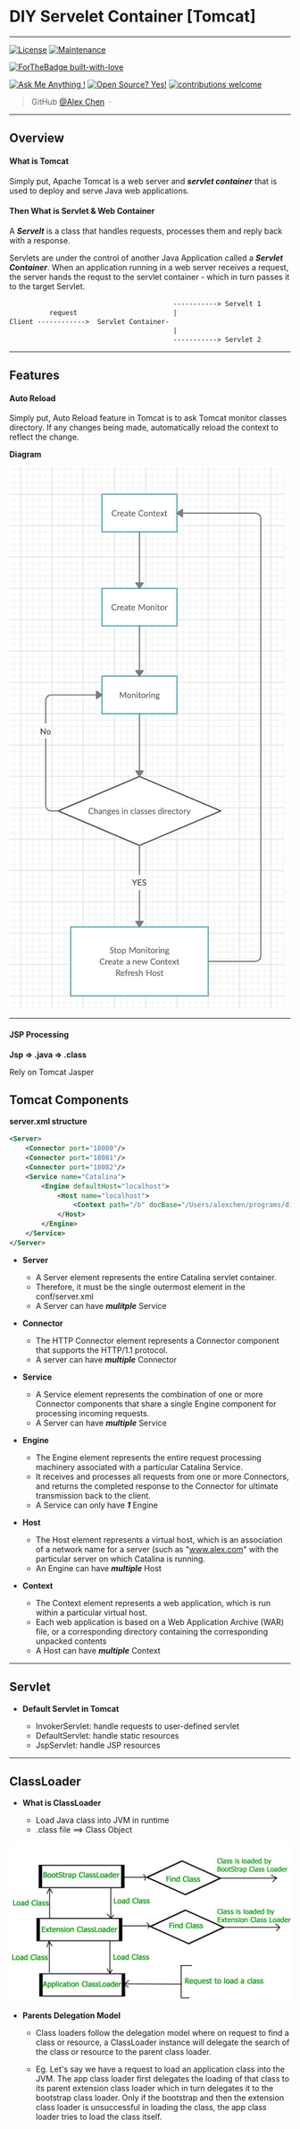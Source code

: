 # DIY Servelet Container [Tomcat]
---

[![License](https://img.shields.io/badge/License-Apache%202.0-blue.svg)](https://opensource.org/licenses/Apache-2.0)
[![Maintenance](https://img.shields.io/badge/Maintained%3F-yes-green.svg)](https://GitHub.com/Naereen/StrapDown.js/graphs/commit-activity)

[![ForTheBadge built-with-love](http://ForTheBadge.com/images/badges/built-with-love.svg)](https://GitHub.com/Naereen/)


[![Ask Me Anything !](https://img.shields.io/badge/Ask%20me-anything-1abc9c.svg)](https://GitHub.com/Naereen/ama)
[![Open Source? Yes!](https://badgen.net/badge/Open%20Source%20%3F/Yes%21/blue?icon=github)](https://github.com/Naereen/badges/)
[![contributions welcome](https://img.shields.io/badge/contributions-welcome-brightgreen.svg?style=flat)](https://github.com/dwyl/esta/issues)


> GitHub [@Alex Chen](https://github.com/chen-star) &nbsp;&middot;&nbsp;

---

## Overview

#### What is Tomcat

Simply put, Apache Tomcat is a web server and ***servlet container*** that is used to deploy and serve Java web applications.


#### Then What is Servlet & Web Container

A ***Servelt*** is a class that handles requests, processes them and reply back with a response. 

Servlets are under the control of another Java Application called a ***Servlet Container***. When an application running in a web server receives a request, the server hands the requst to the servlet container - which in turn passes it to the target Servlet. 

~~~
                                         -----------> Servelt 1
		  request                        |
Client ------------>  Servlet Container-
		                                 |
										 -----------> Servlet 2

~~~

---

## Features

#### Auto Reload 

Simply put, Auto Reload feature in Tomcat is to ask Tomcat monitor classes directory. If any changes being made, automatically reload the context to reflect the change.

**Diagram**

![](src/main/resources/img/reload.png)

---

#### JSP Processing

**Jsp => .java => .class**

Rely on Tomcat Jasper


## Tomcat Components

**server.xml structure**

~~~xml
<Server>
    <Connector port="18080"/>
    <Connector port="18081"/>
    <Connector port="18082"/>
    <Service name="Catalina">
        <Engine defaultHost="localhost">
            <Host name="localhost">
                <Context path="/b" docBase="/Users/alexchen/programs/diytomcat/b"/>
            </Host>
        </Engine>
    </Service>
</Server>

~~~

* **Server**
	
	- A Server element represents the entire Catalina servlet container.
	- Therefore, it must be the single outermost element in the conf/server.xml
	- A Server can have ***mulitple*** Service

* **Connector**

	- The HTTP Connector element represents a Connector component that supports the HTTP/1.1 protocol.
	- A server can have ***multiple*** Connector
	
* **Service**
	
	- A Service element represents the combination of one or more Connector components that share a single Engine component for processing incoming requests. 
	- A Server can have ***multiple*** Service
	
* **Engine**

	- The Engine element represents the entire request processing machinery associated with a particular Catalina Service.
	- It receives and processes all requests from one or more Connectors, and returns the completed response to the Connector for ultimate transmission back to the client.
	- A Service can only have ***1*** Engine

* **Host**

	- The Host element represents a virtual host, which is an association of a network name for a server (such as "www.alex.com" with the particular server on which Catalina is running.
	- An Engine can have ***multiple*** Host

	
* **Context**

	- The Context element represents a web application, which is run within a particular virtual host. 
	- Each web application is based on a Web Application Archive (WAR) file, or a corresponding directory containing the corresponding unpacked contents
	- A Host can have ***multiple*** Context


---


## Servlet

* **Default Servlet in Tomcat**

	- InvokerServlet: handle requests to user-defined servlet
	- DefaultServlet: handle static resources
	- JspServlet: handle JSP resources

---

## ClassLoader

* **What is ClassLoader**

	- Load Java class into JVM in runtime
	- .class file ==>  Class Object

![](src/main/resources/img/jvmclassloader.jpg)


* **Parents Delegation Model**

	- Class loaders follow the delegation model where on request to find a class or resource, a ClassLoader instance will delegate the search of the class or resource to the parent class loader.

	- Eg. Let's say we have a request to load an application class into the JVM. The app class loader first delegates the loading of that class to its parent extension class loader which in turn delegates it to the bootstrap class loader. Only if the bootstrap and then the extension class loader is unsuccessful in loading the class, the app class loader tries to load the class itself.